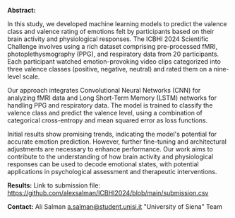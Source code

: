 **Abstract:**

In this study, we developed machine learning models to predict the valence class and valence rating of emotions felt by participants based on their brain activity and physiological responses. The ICBHI 2024 Scientific Challenge involves using a rich dataset comprising pre-processed fMRI, photoplethysmography (PPG), and respiratory data from 20 participants. Each participant watched emotion-provoking video clips categorized into three valence classes (positive, negative, neutral) and rated them on a nine-level scale.

Our approach integrates Convolutional Neural Networks (CNN) for analyzing fMRI data and Long Short-Term Memory (LSTM) networks for handling PPG and respiratory data. The model is trained to classify the valence class and predict the valence level, using a combination of categorical cross-entropy and mean squared error as loss functions.

Initial results show promising trends, indicating the model's potential for accurate emotion prediction. However, further fine-tuning and architectural adjustments are necessary to enhance performance. Our work aims to contribute to the understanding of how brain activity and physiological responses can be used to decode emotional states, with potential applications in psychological assessment and therapeutic interventions.

**Results:**
Link to submission file: https://github.com/alexsalman/ICBHI2024/blob/main/submission.csv

**Contact:**
Ali Salman
a.salman@student.unisi.it
"University of Siena" Team
